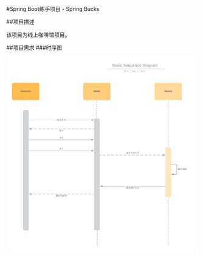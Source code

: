 #Spring Boot练手项目 - Spring Bucks

##项目描述

该项目为线上咖啡馆项目。

##项目需求
###时序图

![](Basic%20Sequence%20Diagram.png)